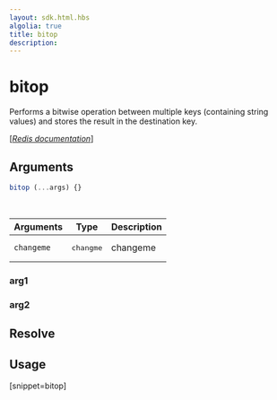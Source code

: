 ```yaml
---
layout: sdk.html.hbs
algolia: true
title: bitop
description:
---
```


# bitop


Performs a bitwise operation between multiple keys (containing string values) and stores the result in the destination key.

[[_Redis documentation_]](https://redis.io/commands/bitop)

## Arguments

```js
bitop (...args) {}

```

<br/>

| Arguments    | Type    | Description |
|--------------|---------|-------------|
| ``changeme`` | <pre>changme</pre> | changeme    |

### arg1

### arg2

## Resolve

## Usage

[snippet=bitop]

